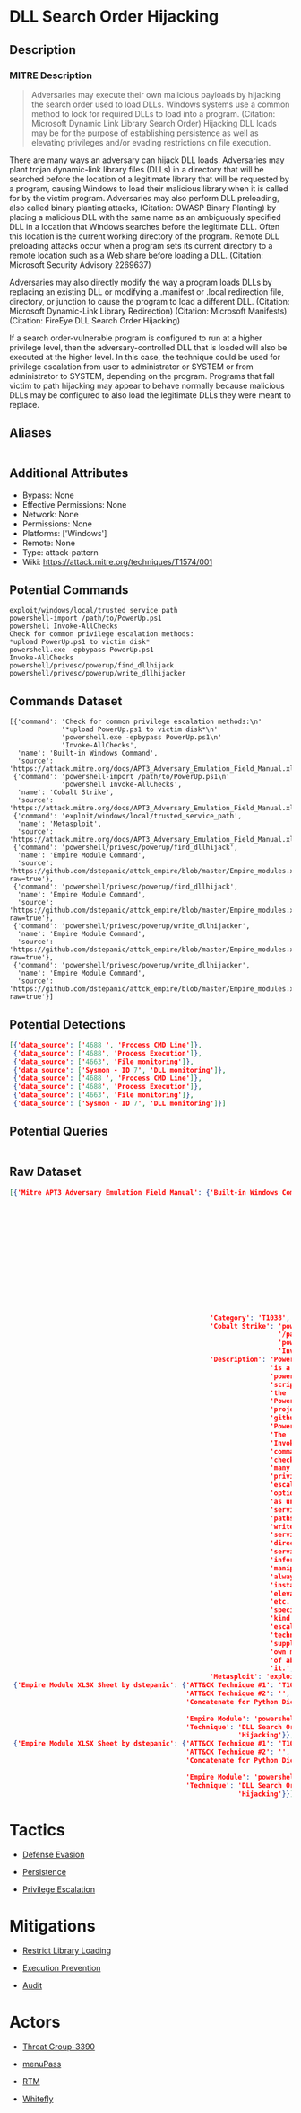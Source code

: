 
# DLL Search Order Hijacking

## Description

### MITRE Description

> Adversaries may execute their own malicious payloads by hijacking the search order used to load DLLs. Windows systems use a common method to look for required DLLs to load into a program. (Citation: Microsoft Dynamic Link Library Search Order) Hijacking DLL loads may be for the purpose of establishing persistence as well as elevating privileges and/or evading restrictions on file execution.

There are many ways an adversary can hijack DLL loads. Adversaries may plant trojan dynamic-link library files (DLLs) in a directory that will be searched before the location of a legitimate library that will be requested by a program, causing Windows to load their malicious library when it is called for by the victim program. Adversaries may also perform DLL preloading, also called binary planting attacks, (Citation: OWASP Binary Planting) by placing a malicious DLL with the same name as an ambiguously specified DLL in a location that Windows searches before the legitimate DLL. Often this location is the current working directory of the program. Remote DLL preloading attacks occur when a program sets its current directory to a remote location such as a Web share before loading a DLL. (Citation: Microsoft Security Advisory 2269637)

Adversaries may also directly modify the way a program loads DLLs by replacing an existing DLL or modifying a .manifest or .local redirection file, directory, or junction to cause the program to load a different DLL. (Citation: Microsoft Dynamic-Link Library Redirection) (Citation: Microsoft Manifests) (Citation: FireEye DLL Search Order Hijacking)

If a search order-vulnerable program is configured to run at a higher privilege level, then the adversary-controlled DLL that is loaded will also be executed at the higher level. In this case, the technique could be used for privilege escalation from user to administrator or SYSTEM or from administrator to SYSTEM, depending on the program.
Programs that fall victim to path hijacking may appear to behave normally because malicious DLLs may be configured to also load the legitimate DLLs they were meant to replace.

## Aliases

```

```

## Additional Attributes

* Bypass: None
* Effective Permissions: None
* Network: None
* Permissions: None
* Platforms: ['Windows']
* Remote: None
* Type: attack-pattern
* Wiki: https://attack.mitre.org/techniques/T1574/001

## Potential Commands

```
exploit/windows/local/trusted_service_path
powershell-import /path/to/PowerUp.ps1
powershell Invoke-AllChecks
Check for common privilege escalation methods:
*upload PowerUp.ps1 to victim disk*
powershell.exe -epbypass PowerUp.ps1
Invoke-AllChecks
powershell/privesc/powerup/find_dllhijack
powershell/privesc/powerup/write_dllhijacker
```

## Commands Dataset

```
[{'command': 'Check for common privilege escalation methods:\n'
             '*upload PowerUp.ps1 to victim disk*\n'
             'powershell.exe -epbypass PowerUp.ps1\n'
             'Invoke-AllChecks',
  'name': 'Built-in Windows Command',
  'source': 'https://attack.mitre.org/docs/APT3_Adversary_Emulation_Field_Manual.xlsx'},
 {'command': 'powershell-import /path/to/PowerUp.ps1\n'
             'powershell Invoke-AllChecks',
  'name': 'Cobalt Strike',
  'source': 'https://attack.mitre.org/docs/APT3_Adversary_Emulation_Field_Manual.xlsx'},
 {'command': 'exploit/windows/local/trusted_service_path',
  'name': 'Metasploit',
  'source': 'https://attack.mitre.org/docs/APT3_Adversary_Emulation_Field_Manual.xlsx'},
 {'command': 'powershell/privesc/powerup/find_dllhijack',
  'name': 'Empire Module Command',
  'source': 'https://github.com/dstepanic/attck_empire/blob/master/Empire_modules.xlsx?raw=true'},
 {'command': 'powershell/privesc/powerup/find_dllhijack',
  'name': 'Empire Module Command',
  'source': 'https://github.com/dstepanic/attck_empire/blob/master/Empire_modules.xlsx?raw=true'},
 {'command': 'powershell/privesc/powerup/write_dllhijacker',
  'name': 'Empire Module Command',
  'source': 'https://github.com/dstepanic/attck_empire/blob/master/Empire_modules.xlsx?raw=true'},
 {'command': 'powershell/privesc/powerup/write_dllhijacker',
  'name': 'Empire Module Command',
  'source': 'https://github.com/dstepanic/attck_empire/blob/master/Empire_modules.xlsx?raw=true'}]
```

## Potential Detections

```json
[{'data_source': ['4688 ', 'Process CMD Line']},
 {'data_source': ['4688', 'Process Execution']},
 {'data_source': ['4663', 'File monitoring']},
 {'data_source': ['Sysmon - ID 7', 'DLL monitoring']},
 {'data_source': ['4688 ', 'Process CMD Line']},
 {'data_source': ['4688', 'Process Execution']},
 {'data_source': ['4663', 'File monitoring']},
 {'data_source': ['Sysmon - ID 7', 'DLL monitoring']}]
```

## Potential Queries

```json

```

## Raw Dataset

```json
[{'Mitre APT3 Adversary Emulation Field Manual': {'Built-in Windows Command': 'Check '
                                                                              'for '
                                                                              'common '
                                                                              'privilege '
                                                                              'escalation '
                                                                              'methods:\n'
                                                                              '*upload '
                                                                              'PowerUp.ps1 '
                                                                              'to '
                                                                              'victim '
                                                                              'disk*\n'
                                                                              'powershell.exe '
                                                                              '-epbypass '
                                                                              'PowerUp.ps1\n'
                                                                              'Invoke-AllChecks',
                                                  'Category': 'T1038',
                                                  'Cobalt Strike': 'powershell-import '
                                                                   '/path/to/PowerUp.ps1\n'
                                                                   'powershell '
                                                                   'Invoke-AllChecks',
                                                  'Description': 'PowerUp.ps1 '
                                                                 'is a '
                                                                 'powershell '
                                                                 'script from '
                                                                 'the '
                                                                 'PowerSploit '
                                                                 'project on '
                                                                 'github by '
                                                                 'PowershellMafia. '
                                                                 'The '
                                                                 'Invoke-AllChecks '
                                                                 'commandlet '
                                                                 'checks for '
                                                                 'many common '
                                                                 'privilege '
                                                                 'escalation '
                                                                 'options such '
                                                                 'as unquoted '
                                                                 'service '
                                                                 'paths, '
                                                                 'writeable '
                                                                 'service '
                                                                 'directories, '
                                                                 'service '
                                                                 'information '
                                                                 'manipulation, '
                                                                 'always '
                                                                 'install '
                                                                 'elevated, '
                                                                 'etc. Each '
                                                                 'specific '
                                                                 'kind of '
                                                                 'escalation '
                                                                 'technique '
                                                                 'supplies its '
                                                                 'own method '
                                                                 'of abusing '
                                                                 'it.',
                                                  'Metasploit': 'exploit/windows/local/trusted_service_path'}},
 {'Empire Module XLSX Sheet by dstepanic': {'ATT&CK Technique #1': 'T1038',
                                            'ATT&CK Technique #2': '',
                                            'Concatenate for Python Dictionary': '"powershell/privesc/powerup/find_dllhijack":  '
                                                                                 '["T1038"],',
                                            'Empire Module': 'powershell/privesc/powerup/find_dllhijack',
                                            'Technique': 'DLL Search Order '
                                                         'Hijacking'}},
 {'Empire Module XLSX Sheet by dstepanic': {'ATT&CK Technique #1': 'T1038',
                                            'ATT&CK Technique #2': '',
                                            'Concatenate for Python Dictionary': '"powershell/privesc/powerup/write_dllhijacker":  '
                                                                                 '["T1038"],',
                                            'Empire Module': 'powershell/privesc/powerup/write_dllhijacker',
                                            'Technique': 'DLL Search Order '
                                                         'Hijacking'}}]
```

# Tactics


* [Defense Evasion](../tactics/Defense-Evasion.md)

* [Persistence](../tactics/Persistence.md)
    
* [Privilege Escalation](../tactics/Privilege-Escalation.md)
    

# Mitigations


* [Restrict Library Loading](../mitigations/Restrict-Library-Loading.md)

* [Execution Prevention](../mitigations/Execution-Prevention.md)
    
* [Audit](../mitigations/Audit.md)
    

# Actors


* [Threat Group-3390](../actors/Threat-Group-3390.md)

* [menuPass](../actors/menuPass.md)
    
* [RTM](../actors/RTM.md)
    
* [Whitefly](../actors/Whitefly.md)
    
